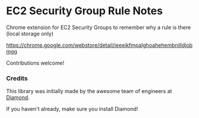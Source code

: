 # EC2 Security Group Rule Notes

Chrome extension for EC2 Security Groups to remember why a rule is there (local storage only)

https://chrome.google.com/webstore/detail/ieeeikfmpalghoahehembnilldjobmgg

Contributions welcome!

### Credits
This library was initially made by the awesome team of engineers at [Diamond](https://diamond.io).

If you haven't already, make sure you install Diamond!


